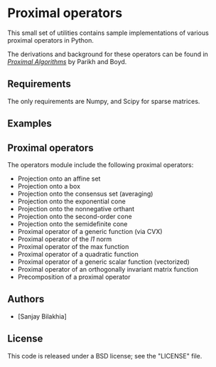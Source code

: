 # Proximal operators

This small set of utilities contains sample implementations of various proximal operators in
Python.

The derivations and background for these operators can be found in
*[Proximal Algorithms](http://www.stanford.edu/~boyd/papers/prox_algs.html)* 
by Parikh and Boyd.

## Requirements

The only requirements are Numpy, and Scipy for sparse matrices.

## Examples


## Proximal operators

The operators module include the following proximal operators:

* Projection onto an affine set
* Projection onto a box
* Projection onto the consensus set (averaging)
* Projection onto the exponential cone
* Projection onto the nonnegative orthant
* Projection onto the second-order cone
* Projection onto the semidefinite cone
* Proximal operator of a generic function (via CVX)
* Proximal operator of the *l1* norm
* Proximal operator of the max function
* Proximal operator of a quadratic function
* Proximal operator of a generic scalar function (vectorized)
* Proximal operator of an orthogonally invariant matrix function
* Precomposition of a proximal operator

## Authors

* [Sanjay Bilakhia]

## License

This code is released under a BSD license; see the "LICENSE" file.
